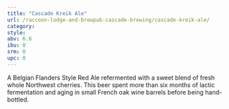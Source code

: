 ```yaml
---
title: "Cascade Kreik Ale"
url: /raccoon-lodge-and-brewpub-cascade-brewing/cascade-kreik-ale/
category: 
style: 
abv: 6.6
ibu: 0
srm: 0
upc: 0
---
```

A Belgian Flanders Style Red Ale refermented with a sweet blend of fresh whole Northwest cherries. This beer spent more than six months of lactic fermentation and aging in small French oak wine barrels before being hand-bottled.
